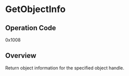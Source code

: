 # GetObjectInfo

## Operation Code

0x1008

## Overview

Return object information for the specified object handle.
